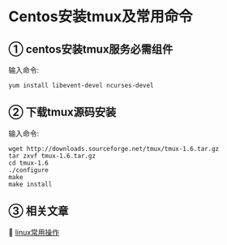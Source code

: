 Centos安装tmux及常用命令
===

① centos安装tmux服务必需组件
---

输入命令:

    yum install libevent-devel ncurses-devel

② 下载tmux源码安装
---

输入命令:

    wget http://downloads.sourceforge.net/tmux/tmux-1.6.tar.gz
    tar zxvf tmux-1.6.tar.gz
    cd tmux-1.6
    ./configure
    make
    make install

③ 相关文章
---

📖 [linux常用操作](http://localhost/article/linux/index.html)  